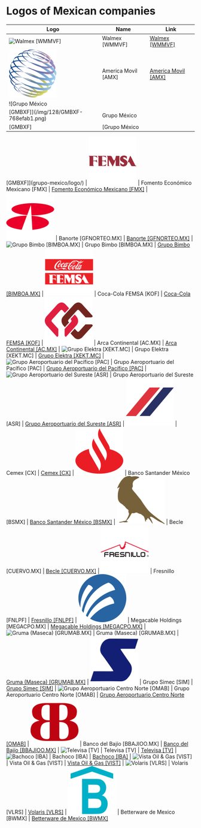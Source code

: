 # Logos of Mexican companies

| Logo | Name  | Link |
| ---- | ----  | ---- |
| ![Walmex [WMMVF]](/img/128/WMMVF-1d738401.png) | Walmex [WMMVF] | [Walmex [WMMVF]](walmex/logo/)
| ![America Movil [AMX]](/img/128/AMX-5f18eb85.png) | America Movil [AMX] | [America Movil [AMX]](america-movil/logo/)
| ![Grupo México
 [GMBXF]](/img/128/GMBXF-768efab1.png) | Grupo México
 [GMBXF] | [Grupo México
 [GMBXF]](grupo-mexico/logo/)
| ![Fomento Económico Mexicano [FMX]](/img/128/FMX-f6f6938a.png) | Fomento Económico Mexicano [FMX] | [Fomento Económico Mexicano [FMX]](fomento-economico-mexicano/logo/)
| ![Banorte [GFNORTEO.MX]](/img/128/GFNORTEO.MX-d6ab7e02.png) | Banorte [GFNORTEO.MX] | [Banorte [GFNORTEO.MX]](banorte/logo/)
| ![Grupo Bimbo
 [BIMBOA.MX]](/img/128/BIMBOA.MX-c83771ef.png) | Grupo Bimbo
 [BIMBOA.MX] | [Grupo Bimbo
 [BIMBOA.MX]](grupo-bimbo/logo/)
| ![Coca-Cola FEMSA [KOF]](/img/128/KOF-fc66acf7.png) | Coca-Cola FEMSA [KOF] | [Coca-Cola FEMSA [KOF]](coca-cola-femsa/logo/)
| ![Arca Continental [AC.MX]](/img/128/AC.MX-ed9340c8.png) | Arca Continental [AC.MX] | [Arca Continental [AC.MX]](arca-continental/logo/)
| ![Grupo Elektra
 [XEKT.MC]](/img/128/XEKT.MC-4cdf428c.png) | Grupo Elektra
 [XEKT.MC] | [Grupo Elektra
 [XEKT.MC]](grupo-elektra/logo/)
| ![Grupo Aeroportuario del Pacífico
 [PAC]](/img/128/PAC-0ac3fa9c.png) | Grupo Aeroportuario del Pacífico
 [PAC] | [Grupo Aeroportuario del Pacífico
 [PAC]](grupo-aeroportuario-del-pacifico/logo/)
| ![Grupo Aeroportuario del Sureste
 [ASR]](/img/128/ASR-8ba56f7b.png) | Grupo Aeroportuario del Sureste
 [ASR] | [Grupo Aeroportuario del Sureste
 [ASR]](asur/logo/)
| ![Cemex [CX]](/img/128/CX-67210ac0.png) | Cemex [CX] | [Cemex [CX]](cemex/logo/)
| ![Banco Santander México [BSMX]](/img/128/BSMX-d6d8e291.png) | Banco Santander México [BSMX] | [Banco Santander México [BSMX]](banco-santander-mexico/logo/)
| ![Becle [CUERVO.MX]](/img/128/CUERVO.MX-851d2478.png) | Becle [CUERVO.MX] | [Becle [CUERVO.MX]](becle/logo/)
| ![Fresnillo [FNLPF]](/img/128/FNLPF-13e0cef5.png) | Fresnillo [FNLPF] | [Fresnillo [FNLPF]](fresnillo/logo/)
| ![Megacable Holdings [MEGACPO.MX]](/img/128/MEGACPO.MX-9d230ed2.png) | Megacable Holdings [MEGACPO.MX] | [Megacable Holdings [MEGACPO.MX]](megacable/logo/)
| ![Gruma (Maseca)
 [GRUMAB.MX]](/img/128/GRUMAB.MX-293baa39.png) | Gruma (Maseca)
 [GRUMAB.MX] | [Gruma (Maseca)
 [GRUMAB.MX]](gruma-maseca/logo/)
| ![Grupo Simec [SIM]](/img/128/SIM-efe9ff61.png) | Grupo Simec [SIM] | [Grupo Simec [SIM]](grupo-simec/logo/)
| ![Grupo Aeroportuario Centro Norte
 [OMAB]](/img/128/OMAB-1872e63f.png) | Grupo Aeroportuario Centro Norte
 [OMAB] | [Grupo Aeroportuario Centro Norte
 [OMAB]](oma-airport/logo/)
| ![Banco del Bajío [BBAJIOO.MX]](/img/128/BBAJIOO.MX-d00cd13f.png) | Banco del Bajío [BBAJIOO.MX] | [Banco del Bajío [BBAJIOO.MX]](banco-del-bajio/logo/)
| ![Televisa [TV]](/img/128/TV-38692ff7.png) | Televisa [TV] | [Televisa [TV]](televisa/logo/)
| ![Bachoco
 [IBA]](/img/128/IBA-8398760a.png) | Bachoco
 [IBA] | [Bachoco
 [IBA]](bachoco/logo/)
| ![Vista Oil & Gas [VIST]](/img/128/VIST-81b39e9c.png) | Vista Oil & Gas [VIST] | [Vista Oil & Gas [VIST]](vista-oil-gas/logo/)
| ![Volaris
 [VLRS]](/img/128/VLRS-3f2b28f6.png) | Volaris
 [VLRS] | [Volaris
 [VLRS]](volaris/logo/)
| ![Betterware de Mexico [BWMX]](/img/128/BWMX-e0eec5a2.png) | Betterware de Mexico [BWMX] | [Betterware de Mexico [BWMX]](betterware-de-mexico/logo/)
